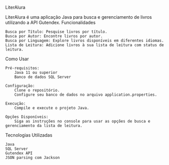 LiterAlura

LiterAlura é uma aplicação Java para busca e gerenciamento de livros utilizando a API Gutendex.
Funcionalidades

    Busca por Título: Pesquise livros por título.
    Busca por Autor: Encontre livros por autor.
    Busca por Linguagem: Explore livros disponíveis em diferentes idiomas.
    Lista de Leitura: Adicione livros à sua lista de leitura com status de leitura.

Como Usar

    Pré-requisitos:
        Java 11 ou superior
        Banco de dados SQL Server

    Configuração:
        Clone o repositório.
        Configure seu banco de dados no arquivo application.properties.

    Execução:
        Compile e execute o projeto Java.

    Opções Disponíveis:
        Siga as instruções no console para usar as opções de busca e gerenciamento da lista de leitura.

Tecnologias Utilizadas

    Java
    SQL Server
    Gutendex API
    JSON parsing com Jackson
